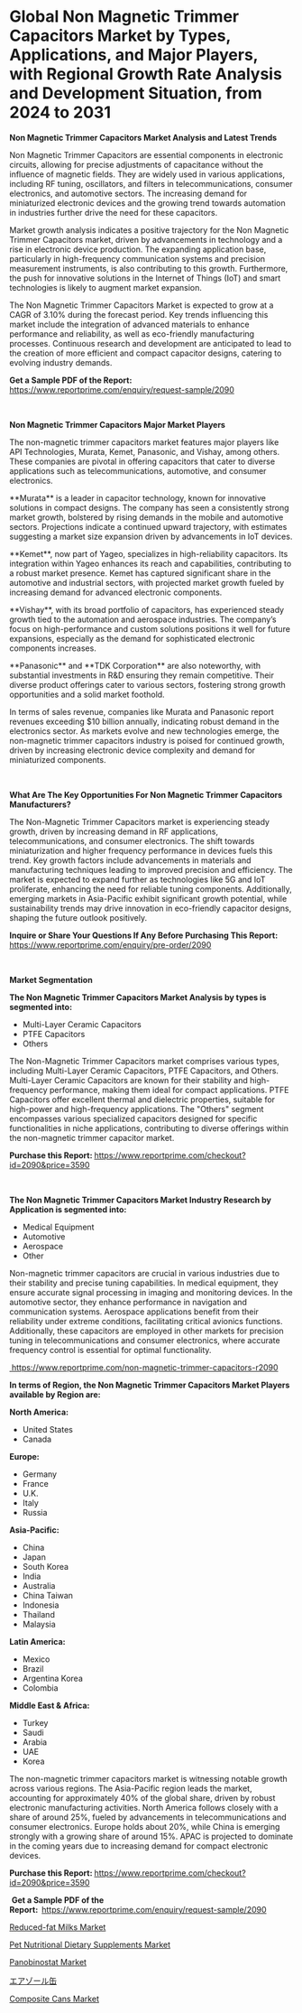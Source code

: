<p><h1>Global Non Magnetic Trimmer Capacitors Market by Types, Applications, and Major Players, with Regional Growth Rate Analysis and Development Situation, from 2024 to 2031</h1></p><p><strong>Non Magnetic Trimmer Capacitors Market Analysis and Latest Trends</strong></p>
<p><p>Non Magnetic Trimmer Capacitors are essential components in electronic circuits, allowing for precise adjustments of capacitance without the influence of magnetic fields. They are widely used in various applications, including RF tuning, oscillators, and filters in telecommunications, consumer electronics, and automotive sectors. The increasing demand for miniaturized electronic devices and the growing trend towards automation in industries further drive the need for these capacitors.</p><p>Market growth analysis indicates a positive trajectory for the Non Magnetic Trimmer Capacitors market, driven by advancements in technology and a rise in electronic device production. The expanding application base, particularly in high-frequency communication systems and precision measurement instruments, is also contributing to this growth. Furthermore, the push for innovative solutions in the Internet of Things (IoT) and smart technologies is likely to augment market expansion.</p><p>The Non Magnetic Trimmer Capacitors Market is expected to grow at a CAGR of 3.10% during the forecast period. Key trends influencing this market include the integration of advanced materials to enhance performance and reliability, as well as eco-friendly manufacturing processes. Continuous research and development are anticipated to lead to the creation of more efficient and compact capacitor designs, catering to evolving industry demands.</p></p>
<p><strong>Get a Sample PDF of the Report:&nbsp;</strong> <a href="https://www.reportprime.com/enquiry/request-sample/2090">https://www.reportprime.com/enquiry/request-sample/2090</a></p>
<p>&nbsp;</p>
<p><strong>Non Magnetic Trimmer Capacitors Major Market Players</strong></p>
<p><p>The non-magnetic trimmer capacitors market features major players like API Technologies, Murata, Kemet, Panasonic, and Vishay, among others. These companies are pivotal in offering capacitors that cater to diverse applications such as telecommunications, automotive, and consumer electronics.</p><p>**Murata** is a leader in capacitor technology, known for innovative solutions in compact designs. The company has seen a consistently strong market growth, bolstered by rising demands in the mobile and automotive sectors. Projections indicate a continued upward trajectory, with estimates suggesting a market size expansion driven by advancements in IoT devices.</p><p>**Kemet**, now part of Yageo, specializes in high-reliability capacitors. Its integration within Yageo enhances its reach and capabilities, contributing to a robust market presence. Kemet has captured significant share in the automotive and industrial sectors, with projected market growth fueled by increasing demand for advanced electronic components.</p><p>**Vishay**, with its broad portfolio of capacitors, has experienced steady growth tied to the automation and aerospace industries. The company’s focus on high-performance and custom solutions positions it well for future expansions, especially as the demand for sophisticated electronic components increases.</p><p>**Panasonic** and **TDK Corporation** are also noteworthy, with substantial investments in R&D ensuring they remain competitive. Their diverse product offerings cater to various sectors, fostering strong growth opportunities and a solid market foothold.</p><p>In terms of sales revenue, companies like Murata and Panasonic report revenues exceeding $10 billion annually, indicating robust demand in the electronics sector. As markets evolve and new technologies emerge, the non-magnetic trimmer capacitors industry is poised for continued growth, driven by increasing electronic device complexity and demand for miniaturized components.</p></p>
<p>&nbsp;</p>
<p><strong>What Are The Key Opportunities For Non Magnetic Trimmer Capacitors Manufacturers?</strong></p>
<p><p>The Non-Magnetic Trimmer Capacitors market is experiencing steady growth, driven by increasing demand in RF applications, telecommunications, and consumer electronics. The shift towards miniaturization and higher frequency performance in devices fuels this trend. Key growth factors include advancements in materials and manufacturing techniques leading to improved precision and efficiency. The market is expected to expand further as technologies like 5G and IoT proliferate, enhancing the need for reliable tuning components. Additionally, emerging markets in Asia-Pacific exhibit significant growth potential, while sustainability trends may drive innovation in eco-friendly capacitor designs, shaping the future outlook positively.</p></p>
<p><strong>Inquire or Share Your Questions If Any Before Purchasing This Report:</strong> <a href="https://www.reportprime.com/enquiry/pre-order/2090">https://www.reportprime.com/enquiry/pre-order/2090</a></p>
<p>&nbsp;</p>
<p><strong>Market Segmentation</strong></p>
<p><strong>The Non Magnetic Trimmer Capacitors Market Analysis by types is segmented into:</strong></p>
<p><ul><li>Multi-Layer Ceramic Capacitors</li><li>PTFE Capacitors</li><li>Others</li></ul></p>
<p><p>The Non-Magnetic Trimmer Capacitors market comprises various types, including Multi-Layer Ceramic Capacitors, PTFE Capacitors, and Others. Multi-Layer Ceramic Capacitors are known for their stability and high-frequency performance, making them ideal for compact applications. PTFE Capacitors offer excellent thermal and dielectric properties, suitable for high-power and high-frequency applications. The "Others" segment encompasses various specialized capacitors designed for specific functionalities in niche applications, contributing to diverse offerings within the non-magnetic trimmer capacitor market.</p></p>
<p><strong>Purchase this Report:&nbsp;</strong><a href="https://www.reportprime.com/checkout?id=2090&price=3590">https://www.reportprime.com/checkout?id=2090&price=3590</a></p>
<p>&nbsp;</p>
<p><strong>The Non Magnetic Trimmer Capacitors Market Industry Research by Application is segmented into:</strong></p>
<p><ul><li>Medical Equipment</li><li>Automotive</li><li>Aerospace</li><li>Other</li></ul></p>
<p><p>Non-magnetic trimmer capacitors are crucial in various industries due to their stability and precise tuning capabilities. In medical equipment, they ensure accurate signal processing in imaging and monitoring devices. In the automotive sector, they enhance performance in navigation and communication systems. Aerospace applications benefit from their reliability under extreme conditions, facilitating critical avionics functions. Additionally, these capacitors are employed in other markets for precision tuning in telecommunications and consumer electronics, where accurate frequency control is essential for optimal functionality.</p></p>
<p><a href="https://www.reportprime.com/non-magnetic-trimmer-capacitors-r2090">&nbsp;https://www.reportprime.com/non-magnetic-trimmer-capacitors-r2090</a></p>
<p><strong>In terms of Region, the Non Magnetic Trimmer Capacitors Market Players available by Region are:</strong></p>
<p>
    <p> <strong> North America: </strong>
        <ul>
            <li>United States</li>
            <li>Canada</li>
        </ul>
        </p> 
    <p> <strong> Europe: </strong>
        <ul>
            <li>Germany</li>
            <li>France</li>
            <li>U.K.</li>
            <li>Italy</li>
            <li>Russia</li>
        </ul>
        </p> 
    <p> <strong> Asia-Pacific: </strong>
        <ul>
            <li>China</li>
            <li>Japan</li>
            <li>South Korea</li>
            <li>India</li>
            <li>Australia</li>
            <li>China Taiwan</li>
            <li>Indonesia</li>
            <li>Thailand</li>
            <li>Malaysia</li>
        </ul>
        </p> 
    <p> <strong> Latin America: </strong>
        <ul>
            <li>Mexico</li>
            <li>Brazil</li>
            <li>Argentina Korea</li>
            <li>Colombia</li>
        </ul>
        </p> 
    <p> <strong> Middle East & Africa: </strong>
        <ul>
            <li>Turkey</li>
            <li>Saudi</li>
            <li>Arabia</li>
            <li>UAE</li>
            <li>Korea</li>
        </ul>
    </p>
    </p>
<p><p>The non-magnetic trimmer capacitors market is witnessing notable growth across various regions. The Asia-Pacific region leads the market, accounting for approximately 40% of the global share, driven by robust electronic manufacturing activities. North America follows closely with a share of around 25%, fueled by advancements in telecommunications and consumer electronics. Europe holds about 20%, while China is emerging strongly with a growing share of around 15%. APAC is projected to dominate in the coming years due to increasing demand for compact electronic devices.</p></p>
<p><strong>Purchase this Report: </strong><a href="https://www.reportprime.com/checkout?id=2090&price=3590">https://www.reportprime.com/checkout?id=2090&price=3590</a></p>
<p>&nbsp;<strong>Get a Sample PDF of the Report:&nbsp;&nbsp;</strong><a href="https://www.reportprime.com/enquiry/request-sample/2090">https://www.reportprime.com/enquiry/request-sample/2090</a></p>
<p><strong></strong></p>
<p><p><a href="https://medium.com/@danielwardb654202/comprehensive-analysis-of-the-global-reduced-fat-milks-market-growth-trends-market-forecasts-a1ba676c09a6?postPublishedType=initial">Reduced-fat Milks Market</a></p><p><a href="https://medium.com/@millerjimk/global-pet-nutritional-dietary-supplements-market-size-is-expected-to-reach-at-a-cagr-of-9-5-7aa12278e11a">Pet Nutritional Dietary Supplements Market</a></p><p><a href="https://issuu.com/reportprime-2/docs/panobinostat-market-size-2030.pptx_fe82b0a5ac8659">Panobinostat Market</a></p><p><a href="https://medium.com/@harper17bmoles/%E3%82%A8%E3%82%A2%E3%82%BE%E3%83%BC%E3%83%AB%E7%BC%B6%E5%B8%82%E5%A0%B4-%E3%82%B0%E3%83%AD%E3%83%BC%E3%83%90%E3%83%AB%E5%B8%82%E5%A0%B4%E5%8B%95%E5%90%91%E3%81%A8%E5%A3%B2%E4%B8%8A%E3%83%88%E3%83%AC%E3%83%B3%E3%83%892024%E5%B9%B4%E3%81%8B%E3%82%892031%E5%B9%B4%E3%81%BE%E3%81%A7-7d3a6b351156">エアゾール缶</a></p><p><a href="https://www.linkedin.com/pulse/insights-composite-cans-market-size-which-expanding-117-pvyhc?trackingId=fXdl%2FH8ARLa7JIZ%2Bq7mNNw%3D%3D">Composite Cans Market</a></p></p>